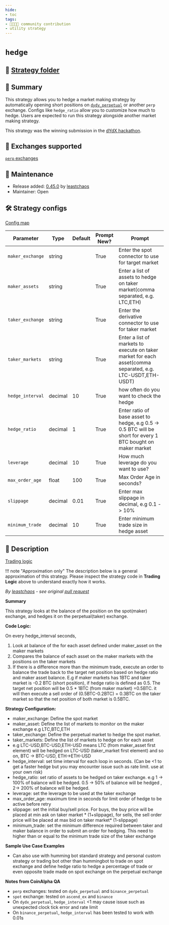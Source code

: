 ```yaml
---
hide:
- toc
tags:
- 👨‍👩‍👧‍👦 community contribution
- utility strategy
---
```


# `hedge`

## 📁 [Strategy folder](https://github.com/CoinAlpha/hummingbot/tree/master/hummingbot/strategy/hedge)

## 📝 Summary

This strategy allows you to hedge a market making strategy by automatically opening short positions on [`dydy_perpetual`](/exchanges/dydx-perpetual) or another `perp` exchange. Configs like `hedge_ratio` allow you to customize how much to hedge. Users are expected to run this strategy alongside another market making strategy.

This strategy was the winning submission in the [dYdX hackathon](https://hummingbot.io/blog/dYdX-Bounty-Winner-Announcement). 

## 🏦 Exchanges supported

[`perp` exchanges](/exchanges/#perp)

## 👷 Maintenance

* Release added: [0.45.0](/release-notes/0.45.0/) by [leastchaos](https://github.com/leastchaos)
* Maintainer: Open

## 🛠️ Strategy configs

[Config map](https://github.com/CoinAlpha/hummingbot/blob/master/hummingbot/strategy/hedge/hedge_config_map.py)

| Parameter                        | Type        | Default     | Prompt New? | Prompt                                                 |
|----------------------------------|-------------|-------------|-------------|--------------------------------------------------------|
| `maker_exchange`                 | string      |             | True        | Enter the spot connector to use for target market      |
| `maker_assets`                   | string      |             | True        | Enter a list of assets to hedge on taker market(comma separated, e.g. LTC,ETH) |
| `taker_exchange`                 | string      |             | True        | Enter the derivative connector to use for taker market |
| `taker_markets`                  | string      |             | True        | Enter a list of markets to execute on taker market for each asset(comma separated, e.g. LTC-USDT,ETH-USDT) |
| `hedge_interval`                 | decimal     | 10          | True        | how often do you want to check the hedge |
| `hedge_ratio`                    | decimal     | 1           | True        | Enter ratio of base asset to hedge, e.g 0.5 -> 0.5 BTC will be short for every 1 BTC bought on maker market |
| `leverage`                       | decimal     | 10          | True        | How much leverage do you want to use? |
| `max_order_age`                  | float       | 100         | True        | Max Order Age in seconds? |
| `slippage`                       | decimal     | 0.01        | True        | Enter max slippage in decimal, e.g 0.1 -> 10% |
| `minimum_trade`                  | decimal     | 10          | True        | Enter minimum trade size in hedge asset |

## 📓 Description

[Trading logic](https://github.com/CoinAlpha/hummingbot/blob/master/hummingbot/strategy/hedge/hedge.pyx)

!!! note "Approximation only"
    The description below is a general approximation of this strategy. Please inspect the strategy code in **Trading Logic** above to understand exactly how it works.

*By [leastchaos](https://github.com/leastchaos) - see original [pull request](https://github.com/CoinAlpha/hummingbot/pull/4121)*

**Summary**

This strategy looks at the balance of the position on the spot(maker) exchange, and hedges it on the perpetual(taker) exchange.

**Code Logic:**

On every hedge_interval seconds,
1. Look at balance of the for each asset defined under maker_asset on the maker markets
2. Compares the balance of each asset on the maker markets with the positions on the taker markets
3. If there is a difference more than the minimum trade, execute an order to balance the trade back to the target net position based on hedge ratio and maker asset balance.
E.g if maker markets has 1BTC and taker market is -0.2 BTC (short position), if hedge ratio is defined as 0.5.
The target net position will be 0.5 * 1BTC (from maker market) =0.5BTC.
it will then execute a sell order of (0.5BTC-0.2BTC) = 0.3BTC on the taker market so that the net position of both market is 0.5BTC.

**Strategy Configuration:**

- maker_exchange: Define the spot market
- maker_asset: Define the list of markets to monitor on the maker exchange e.g LTC,BTC,ETH
- taker_exchange: Define the perpetual market to hedge the spot market.
- taker_markets: Define the list of markets to hedge on for each asset
- e.g LTC-USD,BTC-USD,ETH-USD means LTC (from maker_asset first element) will be hedged on  LTC-USD (taker_market first element) and so on, BTC -> BTC-USD, ETH->ETH-USD
- hedge_interval: set time interval for each loop in seconds. (Can be <1 to get a faster hedge but you may encounter issue such as rate limit. use at your own risk)
- hedge_ratio: set ratio of assets to be hedged on taker exchange. e.g 1 -> 100% of balance will be hedged. 0.5 -> 50% of balance will be hedged , 2-> 200% of balance will be hedged.
- leverage: set the leverage to be used at the taker exchange
- max_order_age: maximum time in seconds for limit order of hedge to be active before retry
- slippage: set the initial buy/sell price. For buys, the buy price will be placed at min ask on taker market * (1+slippage), for sells, the sell order price will be placed at max bid on taker market* (1-slippage)
- minimum_trade: set the minimum difference required between taker and maker balance in order to submit an order for hedging. This need to higher than or equal to the minimum trade size of the taker exchange

**Sample Use Case Examples**

- Can also use with humming bot standard strategy and personal custom strategy or trading bot other than hummingbot to trade on spot exchange and define hedge ratio to hedge a percentage of trade or even opposite trade made on spot exchange on the perpetual exchange

**Notes from CoinAlpha QA**

- `perp` exchanges: tested on `dydx_perpetual` and `binance_perpetual`
- `spot` exchange: tested on `ascend_ex` and `binance`
- On `dydx_perpetual`, `hedge_interval` <1 may cause issue such as unexpected clock tick error and rate limit
- On `binance_perpetual`, `hedge_interval` has been tested to work with 0.01s